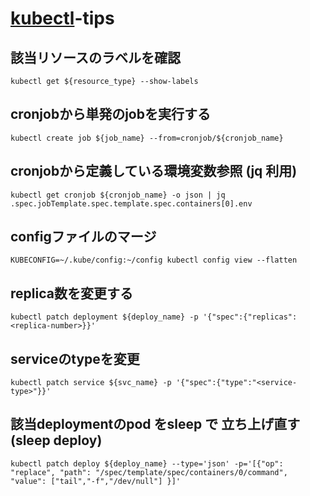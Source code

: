 # [kubectl](https://kubernetes.io/ja/docs/reference/kubectl/_print/)-tips

## 該当リソースのラベルを確認

```shell
kubectl get ${resource_type} --show-labels
```

## cronjobから単発のjobを実行する

```shell
kubectl create job ${job_name} --from=cronjob/${cronjob_name}
```

## cronjobから定義している環境変数参照 (jq 利用)

```shell
kubectl get cronjob ${cronjob_name} -o json | jq .spec.jobTemplate.spec.template.spec.containers[0].env
```

## configファイルのマージ

```shell
KUBECONFIG=~/.kube/config:~/config kubectl config view --flatten
```

## replica数を変更する

```shell
kubectl patch deployment ${deploy_name} -p '{"spec":{"replicas": <replica-number>}}'
```

## serviceのtypeを変更

```shell
kubectl patch service ${svc_name} -p '{"spec":{"type":"<service-type>"}}'
```

## 該当deploymentのpod をsleep で 立ち上げ直す (sleep deploy)

```shell
kubectl patch deploy ${deploy_name} --type='json' -p='[{"op": "replace", "path": "/spec/template/spec/containers/0/command", "value": ["tail","-f","/dev/null"] }]'
```

